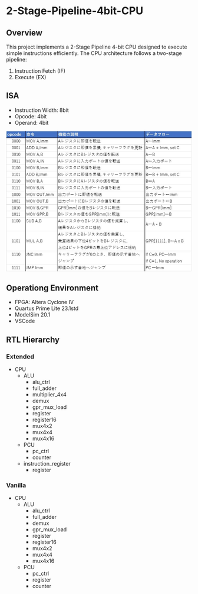 # 2-Stage-Pipeline-4bit-CPU

## Overview  

This project implements a 2-Stage Pipeline 4-bit CPU designed to execute simple instructions efficiently. The CPU architecture follows a two-stage pipeline:  

1. Instruction Fetch (IF)  
2. Execute (EX)  

## ISA

- Instruction Width: 8bit  
- Opcode: 4bit  
- Operand: 4bit 
<img src = "https://github.com/nk12U/2-Stage-Pipeline-4bit-CPU/blob/main/ISA.jpg"> 

## Operationg Environment

- FPGA: Altera Cyclone IV  
- Quartus Prime Lite 23.1std  
- ModelSim 20.1
- VSCode

## RTL Hierarchy

### Extended  

- CPU
  - ALU
    - alu_ctrl
    - full_adder
    - multiplier_4x4
    - demux
    - gpr_mux_load
    - register
    - register16
    - mux4x2
    - mux4x4
    - mux4x16
  - PCU
    - pc_ctrl
    - counter
  - instruction_register
    - register

### Vanilla

- CPU
  - ALU
    - alu_ctrl
    - full_adder
    - demux
    - gpr_mux_load
    - register
    - register16
    - mux4x2
    - mux4x4
    - mux4x16
  - PCU
    - pc_ctrl
    - register
    - counter  
